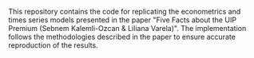 This repository contains the code for replicating the econometrics and times series models presented in the paper "Five Facts about the UIP Premium (Sebnem Kalemli-Ozcan & Liliana Varela)". The implementation follows the methodologies described in the paper to ensure accurate reproduction of the results.
